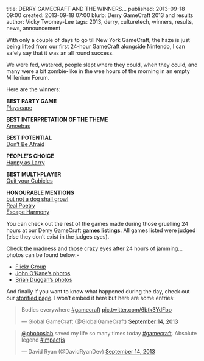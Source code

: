 title: DERRY GAMECRAFT AND THE WINNERS…
published: 2013-09-18 09:00
created: 2013-09-18 07:00
blurb: Derry GameCraft 2013 and results
author: Vicky Twomey-Lee
tags: 2013, derry, culturetech, winners, results, news, announcement

With only a couple of days to go till New York GameCraft, the haze is just being lifted from our first 24-hour GameCraft alongside Nintendo, I can safely say that it was an all round success.

We were fed, watered, people slept where they could, when they could, and many were a bit zombie-like in the wee hours of the morning in an empty Millenium Forum.

Here are the winners:

<p><strong>BEST PARTY GAME<br />
</strong><a title="Best Party Game: Playscape" href="http://gamecrafty.herokuapp.com/derry-september-2013/playscape/">Playscape</a></p>
<p><strong>BEST INTERPRETATION OF THE THEME<br />
</strong><a title="Best Interpretation of the theme: Amoebas" href="http://gamecrafty.herokuapp.com/derry-september-2013/amoebas/">Amoebas</a></p>
<p><strong>BEST POTENTIAL<br />
</strong><a title="Best Potential: Don't Be Afraid" href="http://gamecrafty.herokuapp.com/derry-september-2013/don-t-be-afraid/">Don&#8217;t Be Afraid</a></p>
<p><strong>PEOPLE&#8217;S CHOICE<br />
</strong><a title="People's Choice: Happy as Larry" href="http://gamecrafty.herokuapp.com/derry-september-2013/happy-as-larry/">Happy as Larry</a></p>
<p><strong>BEST MULTI-PLAYER<br />
</strong><a title="Best multi-player: Quit your cubicles" href="http://gamecrafty.herokuapp.com/derry-september-2013/quit-your-cubicles/">Quit your Cubicles</a></p>
<p><strong>HONOURABLE MENTIONS<br />
</strong><a title="Honourable Mention - but not a dog shall growl" href="http://gamecrafty.herokuapp.com/derry-september-2013/but-not-a-dog-shall-growl/">but not a dog shall growl</a><br />
<a title="Honourable mention - Real Poetry" href="http://gamecrafty.herokuapp.com/derry-september-2013/real-poetry/">Real Poetry</a><br />
<a title="Honourable Mention - Escape Harmony" href="http://gamecrafty.herokuapp.com/derry-september-2013/escape-harmony/">Escape Harmony</a></p>
<p>You can check out the rest of the games made during those gruelling 24 hours at our Derry GameCraft <strong><a title="Derry GameCraft list o' games." href="http://gamecrafty.herokuapp.com/derry-september-2013/">games listings</a></strong>. All games listed were judged (else they don&#8217;t exist in the judges eyes).</p>
<p>Check the madness and those crazy eyes after 24 hours of jamming&#8230; photos can be found below:-</p>
<ul>
<li><a href="http://www.flickr.com/groups/dublingamecraft/">Flickr Group</a></li>
<li><a href="https://plus.google.com/u/0/photos/105368364702317278093/albums/5924322035746898561?authkey=CI-plMuL2bLikgE">John O&#8217;Kane&#8217;s photos</a></li>
<li><a href="https://www.facebook.com/skooter500/media_set?set=a.10152236156514199.1073741830.800479198&amp;type=1">Brian Duggan&#8217;s photos</a></li>
</ul>

<p>And finally if you want to know what happened during the day, check out our <a title="Derry GameCraft 2013 Storify page" href="http://storify.com/whykay/derry-gamecraft-culturetech/">storified page</a>. I won&#8217;t embed it here but here are some entries:</p>
<blockquote class="twitter-tweet"><p>Bodies everywhere <a href="https://twitter.com/search?q=%23gamecraft&amp;src=hash">#gamecraft</a> <a href="http://t.co/6btk3YdFbo">pic.twitter.com/6btk3YdFbo</a></p>
<p>— Global GameCraft (@GlobalGameCraft) <a href="https://twitter.com/GlobalGameCraft/statuses/378768876932464640">September 14, 2013</a></p></blockquote>
<p><script charset="utf-8" type="text/javascript" src="//platform.twitter.com/widgets.js"></script></p>
<blockquote class="twitter-tweet"><p><a href="https://twitter.com/phoboslab">@phoboslab</a> saved my life so many times today <a href="https://twitter.com/search?q=%23gamecraft&amp;src=hash">#gamecraft</a>. Absolute legend <a href="https://twitter.com/search?q=%23impactjs&amp;src=hash">#impactjs</a></p>
<p>— David Ryan (@DavidRyanDev) <a href="https://twitter.com/DavidRyanDev/statuses/378911089737474048">September 14, 2013</a></p></blockquote>